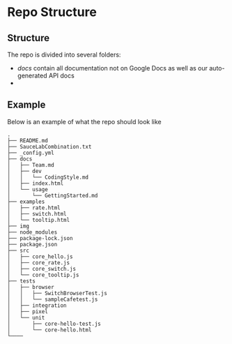 # Repo Structure

## Structure
The repo is divided into several folders: 
- *docs* contain all documentation not on Google Docs as well as our auto-generated API docs
- 

## Example
Below is an example of what the repo should look like

```
.
├── README.md
├── SauceLabCombination.txt
├── _config.yml
├── docs
│   ├── Team.md
│   ├── dev
│   │   └── CodingStyle.md
│   ├── index.html
│   └── usage
│       └── GettingStarted.md
├── examples
│   ├── rate.html
│   ├── switch.html
│   └── tooltip.html
├── img
├── node_modules
├── package-lock.json
├── package.json
├── src
│   ├── core_hello.js
│   ├── core_rate.js
│   ├── core_switch.js
│   └── core_tooltip.js
├── tests
│   ├── browser
│   │   ├── SwitchBrowserTest.js
│   │   └── sampleCafetest.js
│   ├── integration
│   ├── pixel
│   └── unit
│       ├── core-hello-test.js
│       └── core-hello.html
└────
```